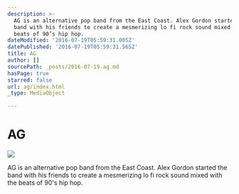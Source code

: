 ```yaml
---
description: >-
  AG is an alternative pop band from the East Coast. Alex Gordon started the
  band with his friends to create a mesmerizing lo fi rock sound mixed with the
  beats of 90’s hip hop.
dateModified: '2016-07-19T05:59:31.005Z'
datePublished: '2016-07-19T05:59:31.565Z'
title: AG
author: []
sourcePath: _posts/2016-07-19-ag.md
hasPage: true
starred: false
url: ag/index.html
_type: MediaObject

---
```

# AG
![](https://the-grid-user-content.s3-us-west-2.amazonaws.com/e775568f-136b-4752-9f33-1dd7673d548c.jpg)

AG is an alternative pop band from the East Coast. Alex Gordon started the band with his friends to create a mesmerizing lo fi rock sound mixed with the beats of 90's hip hop.
